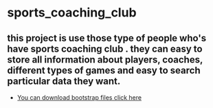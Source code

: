 # sports_coaching_club
## this project is use those type of people who's have sports coaching club . they can easy to store all information about players, coaches, different types of games and easy to search particular data they want.
- [You can download bootstrap files click here](https://getbootstrap.com/docs/3.3/)
